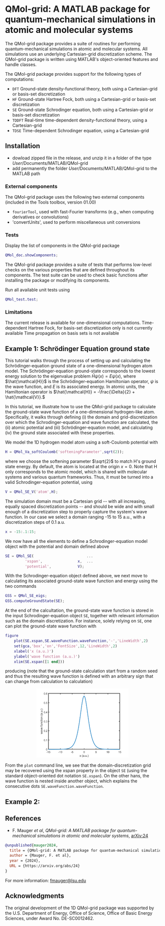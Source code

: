 # QMol-grid: A MATLAB package for quantum-mechanical simulations in atomic and molecular systems

The QMol-grid package provides a suite of routines for performing quantum-mechanical simulations in atomic and molecular systems. All simulations use an underlying Cartesian-grid discretization scheme. The QMol-grid package is written using MATLAB's object-oriented features and handle classes.

The QMol-grid package provides support for the following types of computations:
- `DFT` Ground-state density-functional theory, both using a Cartesian-grid or basis-set discretization
- `HF` Ground-state Hartree Fock, both using a Cartesian-grid or basis-set discretization
- `SE` Ground-state Schrodinger equation, both using a Cartesian-grid or basis-set discretization
- `TDDFT` Real-time time-dependent density-functional theory, using a Cartesian-grid
- `TDSE` Time-dependent Schrodinger equation, using a Cartesian-grid


## Installation
- dowload zipped file in the release, and unzip it in a folder of the type *User*/Documents/MATLAB/QMol-grid
- add permanently the folder *User*/Documents/MATLAB/QMol-grid to the MATLAB path

### External components
The QMol-grid package uses the following two external components (included in the Tools toolbox, version 01.00)
- `fourierTool`, used with fast-Fourier transforms (e.g., when computing derivatives or convolutions)
- 'convertUnits', used to perform miscellaneous unit conversions

### Tests

Display the list of components in the QMol-grid package
```Matlab
QMol_doc.showComponents;
```

The QMol-grid package provides a suite of tests that performs low-level checks on the various properties that are defined throughout its components. The test suite can be used to check basic functions after installing the package or modifying its components.

Run all available unit tests using
```Matlab
QMol_test.test;
```

### Limitations

The current release is available for one-dimensional computations. 
Time-dependent Hartree Fock, for basis-set discretization only is not currently available
Time propagation on basis sets is not available 

## Example 1: Schrödinger Equation ground state 

This tutorial walks through the process of setting up and calculating the Schrödinger-equation ground state of a one-dimensional hydrogen atom model. The Schrödinger-equation ground-state corresponds to the lowest energy solution to the eigenvalue problem $\hat{H}\psi(x)=E\psi(x)$, where $\hat{\mathcal{H}}$ is the Schrödinger-equation Hamiltonian operator, $\psi$ is the wave function, and  $E$ is its associated energy. In atomic units, the Hamiltonian operator is $\hat{\mathcal{H}} = -\frac{\Delta}{2} + \hat{\mathcal{V}}.$

In this tutorial, we illustrate how to use the QMol-grid package to calculate the ground-state wave function of a one-dimensional hydrogen-like atom. Specifically, it walks through defining (i) the domain and grid-discretization over which the Schrodinger-equation and wave function are calculated, the (ii) atomic potential and (iii) Schrödinger-equation model, and calculating (iv) the ground state associated with these properties.

We model the 1D hydrogen model atom using a soft-Coulomb potential with
```Matlab
H = QMol_Va_softCoulomb('softeningParameter',sqrt(2));
```
where  we choose the softening parameter $\sqrt{2}$ to match H's ground state energy. By default, the atom is located at the origin $x=0$.
Note that H only corresponds to the atomic model, which is shared with molecular systems and various quantum frameworks. Thus, it must be turned into a valid Schrodinger-equation potential, using
```Matlab
V = QMol_SE_V('atom',H);
```

The simulation domain must be a Cartesian grid -- with all increasing, equally spaced discretization points -- and should be wide and with small enough of a discretization step to properly capture the system's wave function. In our case we select a domain ranging -15 to 15 a.u., with a discretization steps of 0.1 a.u.
```Matlab
x = -15:.1:15;
```

We now have all the elements to define a Schrodinger-equation model object with the potential and domain defined above
```Matlab
SE = QMol_SE(                        ...
         'xspan',                x,  ...
         'potential',            V);
```

With the Schrodinger-equation object defined above, we next move to calculating its associated ground-state wave function and energy using the two commands
```Matlab
GSS = QMol_SE_eigs;
GSS.computeGroundState(SE);
```

At the end of the calcultation, the ground-state wave function is stored in the input Schrodinger-equation object `SE`, together with relevant information such as the domain discretization. For instance, solely relying on `SE`, one can plot the ground-state wave function with
```Matlab
figure
    plot(SE.xspan,SE.waveFunction.waveFunction,'-','LineWidth',2)
    set(gca,'box','on','FontSize',12,'LineWidth',2)
    xlabel('x (a.u.)')
    ylabel('wave function (a.u.)')
    xlim(SE.xspan([1 end]))
```
producing (note that the ground-state calculation start from a random seed and thus the resulting wave function is defined with an arbitrary sign that can change from calculation to calculation)

<p align="center">
  <img src="https://github.com/fmauger1/QMol-grid/blob/main/GS__T01.png" alt="Example 1" width="300"/>
</p>

From the `plot` command line, we see that the domain-discretization grid may be recovered using the xspan property in the object `SE` (using the standard object-oriented dot notation `SE.xspan`). On the other hans, the wave function is nested inside another object, which explains the consecutive dots `SE.waveFunction.waveFunction`. 

## Example 2:


## References
- F. Mauger *et al*, *QMol-grid: A MATLAB package for quantum-mechanical simulations in atomic and molecular systems*, [arXiv:24](https://arxiv.org/abs/24)
```bibtex
@unpublished{mauger2024,
  title = {QMol-grid: A MATLAB package for quantum-mechanical simulations in atomic and molecular systems},
  author = {Mauger, F. et al},
  year = {2024},
  URL = {https://arxiv.org/abs/24}
}
```
For more information: <fmauger@lsu.edu>


## Acknowledgments
The original development of the 1D QMol-grid package was supported by the U.S. Department of Energy, Office of Science, Office of Basic Energy Sciences, under Award No. DE-SC0012462.
